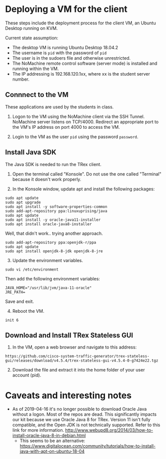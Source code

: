 # Deploying a VM for the client
These steps include the deployment process for the client VM, an Ubuntu Desktop running on KVM.

Current state assumption:
* The desktop VM is running Ubuntu Desktop 18.04.2
* The username is `pid` with the password of `pid`
* The user is in the sudoers file and otherwise unrestricted.
* The NoMachine remote control software (server mode) is installed and running within the VM.
* The IP addressing is 192.168.120.1xx, where xx is the student server number.


## Connnect to the VM
These applications are used by the students in class.

1. Logon to the VM using the NoMachine client via the SSH Tunnel. NoMachine server listens on TCP/4000. Redirect an appropriate port to the VM's IP address on port 4000 to access the VM.

2. Login to the VM as the user `pid` using the password `password`.


## Install Java SDK
The Java SDK is needed to run the TRex client.

1. Open the terminal called "Konsole". Do not use the one called "Terminal" because it doesn't work properly.

2. In the Konsole window, update apt and install the following packages:
```
sudo apt update
sudo apt upgrade
sudo apt install -y software-properties-common
sudo add-apt-repository ppa:linuxuprising/java
sudo apt update
sudo apt install -y oracle-java11-installer
sudo apt install oracle-java8-installer
```
Well, that didn't work.. trying another approach.
```
sudo add-apt-repository ppa:openjdk-r/ppa
sudo apt update
sudo apt install openjdk-8-jdk openjdk-8-jre
```

3. Update the environment variables.
```
sudo vi /etc/environment
```
Then add the following environment variables:
```
JAVA_HOME="/usr/lib/jvm/java-11-oracle"
JRE_PATH=
```
Save and exit.

4. Reboot the VM.
```
init 6
```

## Download and Install TRex Stateless GUI

1. In the VM, open a web browser and navigate to this address:
```
https://github.com/cisco-system-traffic-generator/trex-stateless-gui/releases/download/v4.5.4/trex-stateless-gui-v4.5.4-0-g7424e22.tgz
```
2. Download the file and extract it into the home folder of your user account (pid).


# Caveats and interesting notes
* As of 2019-04-16 it's no longer possible to download Oracle Java without a logon. Most of the repos are dead.  This significantly impacts our kit because we use Oracle Java 8 for TRex. Version 11 isn't fully compatible, and the Open JDK is not technically supported.  Refer to this link for more information. http://www.webupd8.org/2014/03/how-to-install-oracle-java-8-in-debian.html
  - This seems to be an alternative: https://www.digitalocean.com/community/tutorials/how-to-install-java-with-apt-on-ubuntu-18-04
  
